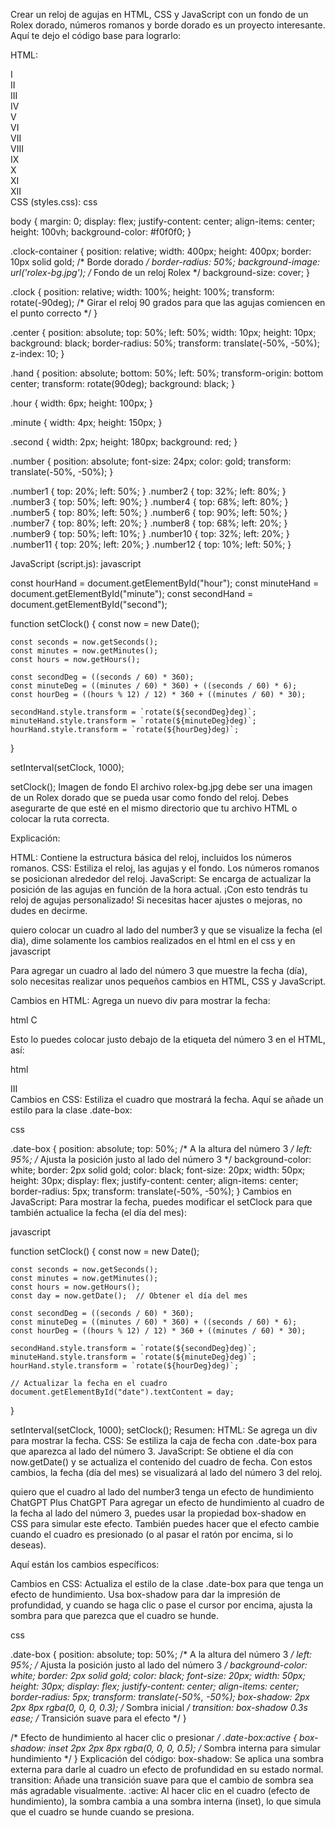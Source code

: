 Crear un reloj de agujas en HTML, CSS y JavaScript con un fondo de un Rolex dorado, números romanos y borde dorado es un proyecto interesante. Aquí te dejo el código base para lograrlo:

HTML:

<!DOCTYPE html>
<html lang="es">
<head>
    <meta charset="UTF-8">
    <meta name="viewport" content="width=device-width, initial-scale=1.0">
    <title>Reloj de Agujas</title>
    <link rel="stylesheet" href="styles.css">
</head>
<body>
    <div class="clock-container">
        <div class="clock">
            <div class="center"></div>
            <div class="hand hour" id="hour"></div>
            <div class="hand minute" id="minute"></div>
            <div class="hand second" id="second"></div>
            <!-- Números Romanos -->
            <div class="number number1">I</div>
            <div class="number number2">II</div>
            <div class="number number3">III</div>
            <div class="number number4">IV</div>
            <div class="number number5">V</div>
            <div class="number number6">VI</div>
            <div class="number number7">VII</div>
            <div class="number number8">VIII</div>
            <div class="number number9">IX</div>
            <div class="number number10">X</div>
            <div class="number number11">XI</div>
            <div class="number number12">XII</div>
        </div>
    </div>
    <script src="script.js"></script>
</body>
</html>
CSS (styles.css):
css

body {
    margin: 0;
    display: flex;
    justify-content: center;
    align-items: center;
    height: 100vh;
    background-color: #f0f0f0;
}

.clock-container {
    position: relative;
    width: 400px;
    height: 400px;
    border: 10px solid gold; /* Borde dorado */
    border-radius: 50%;
    background-image: url('rolex-bg.jpg'); /* Fondo de un reloj Rolex */
    background-size: cover;
}

.clock {
    position: relative;
    width: 100%;
    height: 100%;
    transform: rotate(-90deg); /* Girar el reloj 90 grados para que las agujas comiencen en el punto correcto */
}

.center {
    position: absolute;
    top: 50%;
    left: 50%;
    width: 10px;
    height: 10px;
    background: black;
    border-radius: 50%;
    transform: translate(-50%, -50%);
    z-index: 10;
}

.hand {
    position: absolute;
    bottom: 50%;
    left: 50%;
    transform-origin: bottom center;
    transform: rotate(90deg);
    background: black;
}

.hour {
    width: 6px;
    height: 100px;
}

.minute {
    width: 4px;
    height: 150px;
}

.second {
    width: 2px;
    height: 180px;
    background: red;
}

.number {
    position: absolute;
    font-size: 24px;
    color: gold;
    transform: translate(-50%, -50%);
}

.number1 { top: 20%; left: 50%; }
.number2 { top: 32%; left: 80%; }
.number3 { top: 50%; left: 90%; }
.number4 { top: 68%; left: 80%; }
.number5 { top: 80%; left: 50%; }
.number6 { top: 90%; left: 50%; }
.number7 { top: 80%; left: 20%; }
.number8 { top: 68%; left: 20%; }
.number9 { top: 50%; left: 10%; }
.number10 { top: 32%; left: 20%; }
.number11 { top: 20%; left: 20%; }
.number12 { top: 10%; left: 50%; }

JavaScript (script.js):
javascript

const hourHand = document.getElementById("hour");
const minuteHand = document.getElementById("minute");
const secondHand = document.getElementById("second");

function setClock() {
    const now = new Date();

    const seconds = now.getSeconds();
    const minutes = now.getMinutes();
    const hours = now.getHours();

    const secondDeg = ((seconds / 60) * 360);
    const minuteDeg = ((minutes / 60) * 360) + ((seconds / 60) * 6);
    const hourDeg = ((hours % 12) / 12) * 360 + ((minutes / 60) * 30);

    secondHand.style.transform = `rotate(${secondDeg}deg)`;
    minuteHand.style.transform = `rotate(${minuteDeg}deg)`;
    hourHand.style.transform = `rotate(${hourDeg}deg)`;
}

setInterval(setClock, 1000);

setClock();
Imagen de fondo
El archivo rolex-bg.jpg debe ser una imagen de un Rolex dorado que se pueda usar como fondo del reloj. Debes asegurarte de que esté en el mismo directorio que tu archivo HTML o colocar la ruta correcta.

Explicación:

HTML: Contiene la estructura básica del reloj, incluidos los números romanos.
CSS: Estiliza el reloj, las agujas y el fondo. Los números romanos se posicionan alrededor del reloj.
JavaScript: Se encarga de actualizar la posición de las agujas en función de la hora actual.
¡Con esto tendrás tu reloj de agujas personalizado! Si necesitas hacer ajustes o mejoras, no dudes en decirme.


quiero colocar un cuadro al lado del number3 y que se visualize la fecha (el dia), dime solamente los cambios realizados en el html en el css y en javascript

Para agregar un cuadro al lado del número 3 que muestre la fecha (día), solo necesitas realizar unos pequeños cambios en HTML, CSS y JavaScript.

Cambios en HTML:
Agrega un nuevo div para mostrar la fecha:

html
C
<div class="date-box" id="date"></div>
Esto lo puedes colocar justo debajo de la etiqueta del número 3 en el HTML, así:

html

<div class="number number3">III</div>
<div class="date-box" id="date"></div>
Cambios en CSS:
Estiliza el cuadro que mostrará la fecha. Aquí se añade un estilo para la clase .date-box:

css

.date-box {
    position: absolute;
    top: 50%;  /* A la altura del número 3 */
    left: 95%; /* Ajusta la posición justo al lado del número 3 */
    background-color: white;
    border: 2px solid gold;
    color: black;
    font-size: 20px;
    width: 50px;
    height: 30px;
    display: flex;
    justify-content: center;
    align-items: center;
    border-radius: 5px;
    transform: translate(-50%, -50%);
}
Cambios en JavaScript:
Para mostrar la fecha, puedes modificar el setClock para que también actualice la fecha (el día del mes):

javascript

function setClock() {
    const now = new Date();

    const seconds = now.getSeconds();
    const minutes = now.getMinutes();
    const hours = now.getHours();
    const day = now.getDate();  // Obtener el día del mes

    const secondDeg = ((seconds / 60) * 360);
    const minuteDeg = ((minutes / 60) * 360) + ((seconds / 60) * 6);
    const hourDeg = ((hours % 12) / 12) * 360 + ((minutes / 60) * 30);

    secondHand.style.transform = `rotate(${secondDeg}deg)`;
    minuteHand.style.transform = `rotate(${minuteDeg}deg)`;
    hourHand.style.transform = `rotate(${hourDeg}deg)`;

    // Actualizar la fecha en el cuadro
    document.getElementById("date").textContent = day;
}

setInterval(setClock, 1000);
setClock();
Resumen:
HTML: Se agrega un div para mostrar la fecha.
CSS: Se estiliza la caja de fecha con .date-box para que aparezca al lado del número 3.
JavaScript: Se obtiene el día con now.getDate() y se actualiza el contenido del cuadro de fecha.
Con estos cambios, la fecha (día del mes) se visualizará al lado del número 3 del reloj.

quiero que el cuadro al lado del number3 tenga un efecto de hundimiento
ChatGPT Plus
ChatGPT
Para agregar un efecto de hundimiento al cuadro de la fecha al lado del número 3, puedes usar la propiedad box-shadow en CSS para simular este efecto. También puedes hacer que el efecto cambie cuando el cuadro es presionado (o al pasar el ratón por encima, si lo deseas).

Aquí están los cambios específicos:

Cambios en CSS:
Actualiza el estilo de la clase .date-box para que tenga un efecto de hundimiento. Usa box-shadow para dar la impresión de profundidad, y cuando se haga clic o pase el cursor por encima, ajusta la sombra para que parezca que el cuadro se hunde.

css

.date-box {
    position: absolute;
    top: 50%;  /* A la altura del número 3 */
    left: 95%; /* Ajusta la posición justo al lado del número 3 */
    background-color: white;
    border: 2px solid gold;
    color: black;
    font-size: 20px;
    width: 50px;
    height: 30px;
    display: flex;
    justify-content: center;
    align-items: center;
    border-radius: 5px;
    transform: translate(-50%, -50%);
    box-shadow: 2px 2px 8px rgba(0, 0, 0, 0.3); /* Sombra inicial */
    transition: box-shadow 0.3s ease; /* Transición suave para el efecto */
}

/* Efecto de hundimiento al hacer clic o presionar */
.date-box:active {
    box-shadow: inset 2px 2px 8px rgba(0, 0, 0, 0.5); /* Sombra interna para simular hundimiento */
}
Explicación del código:
box-shadow: Se aplica una sombra externa para darle al cuadro un efecto de profundidad en su estado normal.
transition: Añade una transición suave para que el cambio de sombra sea más agradable visualmente.
:active: Al hacer clic en el cuadro (efecto de hundimiento), la sombra cambia a una sombra interna (inset), lo que simula que el cuadro se hunde cuando se presiona.